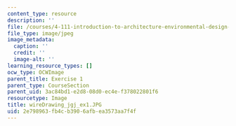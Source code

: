 ```yaml
---
content_type: resource
description: ''
file: /courses/4-111-introduction-to-architecture-environmental-design-spring-2014/2e798963fb4cb3906afbea3573aa7f4f_wireDrawing_jgj_ex1.JPG
file_type: image/jpeg
image_metadata:
  caption: ''
  credit: ''
  image-alt: ''
learning_resource_types: []
ocw_type: OCWImage
parent_title: Exercise 1
parent_type: CourseSection
parent_uid: 3ac84bd1-e2d8-08d0-ec4e-f378022801f6
resourcetype: Image
title: wireDrawing_jgj_ex1.JPG
uid: 2e798963-fb4c-b390-6afb-ea3573aa7f4f
---
```

